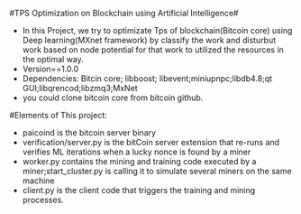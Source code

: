 
#TPS Optimization on Blockchain using Artificial Intelligence#
* In this Project, we try to optimizate Tps of blockchain(Bitcoin core) using Deep learning(MXnet framework) by classify the work and disturbut work based 
  on node potential for that work to utilized the resources in the optimal way.
* Version==1.0.0
* Dependencies: Bitcin core; libboost; libevent;miniupnpc;libdb4.8;qt GUI;libqrencod;libzmq3;MxNet 
* you could clone bitcoin core from bitcoin github.

#Elements of This project:
* paicoind is the bitcoin server binary
* verification/server.py is the bitCoin server extension that re-runs and verifies ML iterations when a lucky nonce is found by a miner
* worker.py contains the mining and training code executed by a miner;start_cluster.py is calling it to simulate several miners on the same machine
* client.py is the client code that triggers the training and mining processes.

